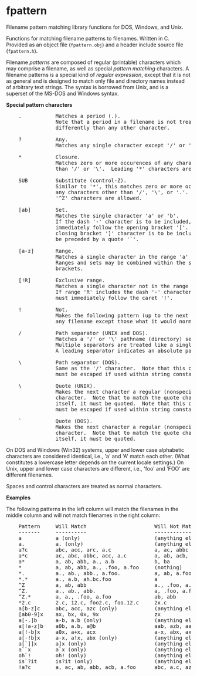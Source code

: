 # fpattern
Filename pattern matching library functions for DOS, Windows, and Unix.

Functions for matching filename patterns to filenames.
Written in C.
Provided as an object file (<code>fpattern.obj</code>)
and a header include source file (<code>fpattern.h</code>).

Filename <i>patterns</i> are composed of regular (printable) characters which
may comprise a filename, as well as special <i>pattern matching</i> characters.
A filename patterns is a special kind of <i>regular expression</i>, except that
it is not as general and is designed to match only file and directory names instead
of arbitrary text strings.
The syntax is borrowed from Unix, and is a superset of the MS-DOS and Windows syntax.

<b>Special pattern characters</b>

<pre>
    .           Matches a period (.).
                Note that a period in a filename is not treated any
                differently than any other character.

    ?           Any.
                Matches any single character except '/' or '\'.

    *           Closure.
                Matches zero or more occurences of any characters other
                than '/' or '\'.  Leading '*' characters are allowed.

    SUB         Substitute (control-Z).
                Similar to '*', this matches zero or more occurences of
                any characters other than '/', '\', or '.'.  Leading
                '^Z' characters are allowed.

    [ab]        Set.
                Matches the single character 'a' or 'b'.
                If the dash '-' character is to be included, it must
                immediately follow the opening bracket '['.  If the
                closing bracket ']' character is to be included, it must
                be preceded by a quote '`'.

    [a-z]       Range.
                Matches a single character in the range 'a' to 'z'.
                Ranges and sets may be combined within the same set of
                brackets.

    [!R]        Exclusive range.
                Matches a single character not in the range 'R'.
                If range 'R' includes the dash '-' character, the dash
                must immediately follow the caret '!'.

    !           Not.
                Makes the following pattern (up to the next '/') match
                any filename except those what it would normally match.

    /           Path separator (UNIX and DOS).
                Matches a '/' or '\' pathname (directory) separator.
                Multiple separators are treated like a single separator.
                A leading separator indicates an absolute pathname.

    \           Path separator (DOS).
                Same as the '/' character.  Note that this character
                must be escaped if used within string constants ("\\").

    \           Quote (UNIX).
                Makes the next character a regular (nonspecial)
                character.  Note that to match the quote character
                itself, it must be quoted.  Note that this character
                must be escaped if used within string constants ("\\").

    `           Quote (DOS).
                Makes the next character a regular (nonspecial)
                character.  Note that to match the quote character
                itself, it must be quoted.
</pre>

On DOS and Windows (Win32) systems,
upper and lower case alphabetic characters are considered identical,
i.e., 'a' and 'A' match each other.  (What constitutes a lowercase
letter depends on the current locale settings.)
On Unix, upper and lower case characters are different, i.e.,
'foo' and 'FOO' are different filenames.

Spaces and control characters are treated as normal characters.

<b>Examples</b>

The following patterns in the left column will match the filenames in
the middle column and will not match filenames in the right column:
<pre>
    Pattern     Will Match                      Will Not Match
    -------     ----------                      --------------
    a           a (only)                        (anything else)
    a.          a. (only)                       (anything else)
    a?c         abc, acc, arc, a.c              a, ac, abbc
    a*c         ac, abc, abbc, acc, a.c         a, ab, acb, bac
    a*          a, ab, abb, a., a.b             b, ba
    *           a, ab, abb, a., .foo, a.foo     (nothing)
    *.          a., ab., abb., a.foo.           a, ab, a.foo, .foo
    *.*         a., a.b, ah.bc.foo              a
    ^Z          a, ab, abb                      a., .foo, a.foo
    ^Z.         a., ab., abb.                   a, .foo, a.foo
    ^Z.*        a, a., .foo, a.foo              ab, abb
    *2.c        2.c, 12.c, foo2.c, foo.12.c     2x.c
    a[b-z]c     abc, acc, azc (only)            (anything else)
    [ab0-9]x    ax, bx, 0x, 9x                  zx
    a[-.]b      a-b, a.b (only)                 (anything else)
    a[!a-z]b    a0b, a.b, a@b                   aab, azb, aa0b
    a[!-b]x     a0x, a+x, acx                   a-x, abx, axxx
    a[-!b]x     a-x, a!x, abx (only)            (anything else)
    a[`]]x      a]x (only)                      (anything else)
    a``x        a`x (only)                      (anything else)
    oh`!        oh! (only)                      (anything else)
    is`?it      is?it (only)                    (anything else)
    !a?c        a, ac, ab, abb, acb, a.foo      abc, a.c, azc
</pre>
